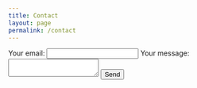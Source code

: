 ```yaml
---
title: Contact
layout: page
permalink: /contact
---
```


<form
  action="https://formspree.io/f/xnngzwqo"
  method="POST"
>
  <label>
    Your email:
    <input type="email" name="email">
  </label>
  <label>
    Your message:
    <textarea name="message"></textarea>
  </label>
  <!-- your other form fields go here -->
  <button type="submit">Send</button>
</form>
